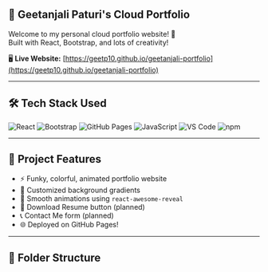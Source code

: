 ## 🚀 Geetanjali Paturi's Cloud Portfolio

Welcome to my personal cloud portfolio website! 🌟  
Built with React, Bootstrap, and lots of creativity!

🖥️ **Live Website:** [https://geetp10.github.io/geetanjali-portfolio](https://geetp10.github.io/geetanjali-portfolio)

---

## 🛠️ Tech Stack Used

![React](https://img.shields.io/badge/React-20232A?style=for-the-badge&logo=react&logoColor=61DAFB)
![Bootstrap](https://img.shields.io/badge/Bootstrap-563d7c?style=for-the-badge&logo=bootstrap&logoColor=white)
![GitHub Pages](https://img.shields.io/badge/GitHub_Pages-121013?style=for-the-badge&logo=github&logoColor=white)
![JavaScript](https://img.shields.io/badge/JavaScript-000000?style=for-the-badge&logo=javascript&logoColor=yellow)
![VS Code](https://img.shields.io/badge/VSCode-007ACC?style=for-the-badge&logo=visual-studio-code&logoColor=white)
![npm](https://img.shields.io/badge/npm-CB3837?style=for-the-badge&logo=npm&logoColor=white)

---

## 📄 Project Features

- ⚡ Funky, colorful, animated portfolio website
- 🎨 Customized background gradients
- 🚀 Smooth animations using `react-awesome-reveal`
- 📄 Download Resume button (planned)
- 📞 Contact Me form (planned)
- 🌐 Deployed on GitHub Pages!

---

## 🧩 Folder Structure

